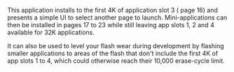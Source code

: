  
This application installs to the first 4K of application slot 3 ( page 16) and presents a simple UI to select another page to launch.  Mini-applications can then be installed in pages 17 to 23 while still leaving app slots 1, 2 and 4 available for 32K applications.

It can also be used to level your flash wear during development by flashing smaller applications to areas of the flash that don't include the first 4K of app slots 1 to 4, which could otherwise reach their 10,000 erase-cycle limit.

